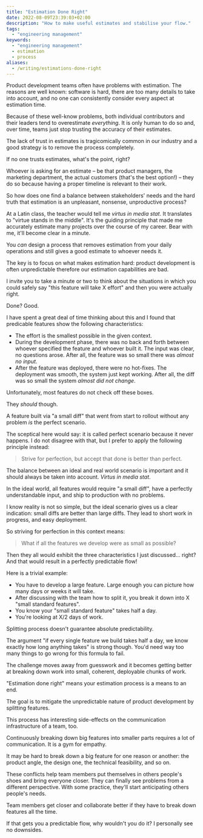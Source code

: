 ```yaml
---
title: "Estimation Done Right"
date: 2022-08-09T23:39:03+02:00
description: "How to make useful estimates and stabilise your flow."
tags:
  - "engineering management"
keywords:
  - "engineering management"
  - estimation
  - process
aliases:
  - /writing/estimations-done-right
---
```


Product development teams often have problems with estimation. The reasons are
well known: software is hard, there are too many details to take into account,
and no one can consistently consider every aspect at estimation time.

Because of these well-know problems, both individual contributors and their
leaders tend to overestimate _everything_. It is only human to do so and, over
time, teams just stop trusting the accuracy of their estimates.

The lack of trust in estimates is tragicomically common in our industry and a
good strategy is to remove the process completely.

If no one trusts estimates, what's the point, right?

Whoever is asking for an estimate – be that product managers, the marketing
department, the actual customers (that's the best option!) – they do so because
having a proper timeline is relevant to their work.

So how does one find a balance between stakeholders' needs and the hard truth
that estimation is an unpleasant, nonsense, unproductive process?

At a Latin class, the teacher would tell me _virtus in media stat_. It
translates to "virtue stands in the middle". It's the guiding principle that
made me accurately estimate many projects over the course of my career. Bear
with me, it'll become clear in a minute.

You _can_ design a process that removes estimation from your daily operations
and still gives a good estimate to whoever needs it.

The key is to focus on what makes estimation hard: product development is often
unpredictable therefore our estimation capabilities are bad.

I invite you to take a minute or two to think about the situations in which you
could safely say "this feature will take X effort" and then you were actually
right.

Done? Good.

I have spent a great deal of time thinking about this and I found that
predicable features show the following characteristics:

- The effort is the smallest possible in the given context.
- During the development phase, there was no back and forth between whoever
  specified the feature and whoever built it. The input was clear, no questions
  arose. After all, the feature was so small there was _almost no input_.
- After the feature was deployed, there were no hot-fixes. The deployment was
  smooth, the system just kept working. After all, the diff was so small the
  system _almost did not change_.

Unfortunately, most features do not check off these boxes.

They _should_ though.

A feature built via "a small diff" that went from start to rollout without any
problem _is_ the perfect scenario.

The sceptical here would say: it is called perfect scenario because it never
happens. I do not disagree with that, but I prefer to apply the following
principle instead:

> Strive for perfection, but accept that done is better than perfect.

The balance between an ideal and real world scenario is important and it should
always be taken into account. _Virtus in media stat_.

In the ideal world, all features would require "a small diff", have a perfectly
understandable input, and ship to production with no problems.

I know reality is not so simple, but the ideal scenario gives us a clear
indication: small diffs are better than large diffs. They lead to short work in
progress, and easy deployment.

So striving for perfection in this context means:

> What if all the features we develop were as small as possible?

Then they all would exhibit the three characteristics I just discussed... right?
And that would result in a perfectly predictable flow!

Here is a trivial example:

- You have to develop a large feature. Large enough you can picture how many
  days or weeks it will take.
- After discussing with the team how to split it, you break it down into X "small
  standard features".
- You know your "small standard feature" takes half a day.
- You're looking at X/2 days of work.

Splitting process doesn't guarantee absolute predictability.

The argument "if every single feature we build takes half a day, we know exactly
how long anything takes" is strong though. You'd need way too many things to go
wrong for this formula to fail.

The challenge moves away from guesswork and it becomes getting better at
breaking down work into small, coherent, deployable chunks of work.

"Estimation done right" means your estimation process is a means to an end.

The goal is to mitigate the unpredictable nature of product development by
splitting features.

This process has interesting side-effects on the communication infrastructure
of a team, too.

Continuously breaking down big features into smaller parts requires a lot of
communication. It is a gym for empathy.

It may be hard to break down a big feature for one reason or another: the
product angle, the design one, the technical feasibility, and so on.

These conflicts help team members put themselves in others people's shoes and
bring everyone closer. They can finally see problems from a different
perspective. With some practice, they'll start anticipating others people's
needs.

Team members get closer and collaborate better if they have to break down
features all the time.

If that gets you a predictable flow, why wouldn't you do it? I personally see no
downsides.
